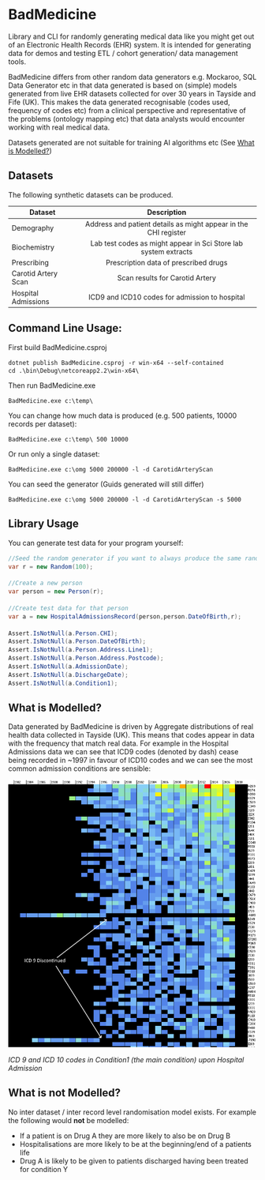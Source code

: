 # BadMedicine
Library and CLI for randomly generating medical data like you might get out of an Electronic Health Records (EHR) system.  It is intended for generating data for demos and testing ETL / cohort generation/ data management tools.

BadMedicine differs from other random data generators e.g. Mockaroo, SQL Data Generator etc in that data generated is based on (simple) models generated from live EHR datasets collected for over 30 years in Tayside and Fife (UK).  This makes the data generated recognisable (codes used, frequency of codes etc) from a clinical perspective and representative of the problems (ontology mapping etc) that data analysts would encounter working with real medical data.

Datasets generated are not suitable for training AI algorithms etc (See [What is Modelled?](#what-is-modelled))

## Datasets

The following synthetic datasets can be produced.

| Dataset        | Description           |
| ------------- |:-------------:|
| Demography      | Address and patient details as might appear in the CHI register |
| Biochemistry      | Lab test codes as might appear in Sci Store lab system extracts |
| Prescribing      | Prescription data of prescribed drugs |
| Carotid Artery Scan      | Scan results for Carotid Artery |
| Hospital Admissions | ICD9 and ICD10 codes for admission to hospital |

## Command Line Usage:

First build BadMedicine.csproj
```
dotnet publish BadMedicine.csproj -r win-x64 --self-contained
cd .\bin\Debug\netcoreapp2.2\win-x64\
```

Then run BadMedicine.exe

```
BadMedicine.exe c:\temp\
```

You can change how much data is produced (e.g. 500 patients, 10000 records per dataset):

```
BadMedicine.exe c:\temp\ 500 10000
```

Or run only a single dataset:

```
BadMedicine.exe c:\omg 5000 200000 -l -d CarotidArteryScan
```

You can seed the generator (Guids generated will still differ)

```
BadMedicine.exe c:\omg 5000 200000 -l -d CarotidArteryScan -s 5000
```

## Library Usage

You can generate test data for your program yourself:

```csharp
//Seed the random generator if you want to always produce the same randomisation
var r = new Random(100);

//Create a new person
var person = new Person(r);

//Create test data for that person
var a = new HospitalAdmissionsRecord(person,person.DateOfBirth,r);

Assert.IsNotNull(a.Person.CHI);
Assert.IsNotNull(a.Person.DateOfBirth);
Assert.IsNotNull(a.Person.Address.Line1);
Assert.IsNotNull(a.Person.Address.Postcode);
Assert.IsNotNull(a.AdmissionDate);
Assert.IsNotNull(a.DischargeDate);
Assert.IsNotNull(a.Condition1);
```

## What is Modelled?

Data generated by BadMedicine is driven by Aggregate distributions of real health data collected in Tayside (UK).  This means that codes appear in data with the frequency that match real data.  For example in the Hospital Admissions data we can see that ICD9 codes (denoted by dash) cease being recorded in ~1997 in favour of ICD10 codes and we can see the most common admission conditions are sensible:

![alt text](./Images/MainConditionDistribution.png)

*ICD 9 and ICD 10 codes in Condition1 (the main condition) upon Hospital Admission*

## What is not Modelled?

No inter dataset / inter record level randomisation model exists.  For example the following would **not** be modelled:

- If a patient is on Drug A they are more likely to also be on Drug B
- Hospitalisations are more likely to be at the beginning/end of a patients life
- Drug A is likely to be given to patients discharged having been treated for condition Y
